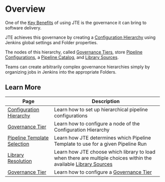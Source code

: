 # Overview

One of the [Key Benefits](../framework-overview/key-benefits.md) of using JTE is the governance it can bring to software delivery.

JTE achieves this governance by creating a [Configuration Hierarchy](./configuration-hierarchy.md) using Jenkins global settings and Folder properties.

The nodes of this hierarchy, called [Governance Tiers](./governance-tier.md), store [Pipeline Configurations](../pipeline-configuration/overview.md), a [Pipeline Catalog](../pipeline-templates/pipeline-catalog.md), and [Library Sources](../library-development/library-source.md).

Teams can create arbitrarily complex governance hierarchies simply by organizing jobs in Jenkins into the appropriate Folders.

## Learn More

| Page                                                            | Description                                                                                                                                                    |
|-----------------------------------------------------------------|----------------------------------------------------------------------------------------------------------------------------------------------------------------|
| [Configuration Hierarchy](./configuration-hierarchy.md)         | Learn how to set up hierarchical pipeline configurations                                                                                                       |
| [Governance Tier](./governance-tier.md)                         | Learn how to configure a node of the Configuration Hierarchy                                                                                                   |
| [Pipeline Template Selection](./pipeline-template-selection.md) | Learn how JTE determines which Pipeline Template to use for a given Pipeline Run                                                                               |
| [Library Resolution](./library-resolution.md)                   | Learn how JTE choose which library to load when there are multiple choices within the available [Library Sources](../library-development/library-resources.md) |
| [Governance Tier](./governance-tier.md)                         | Learn how to configure a [Governance Tier](../pipeline-governance/governance-tier.md)                                                                          |